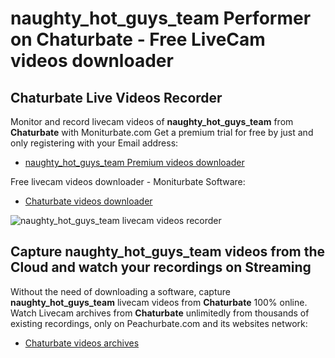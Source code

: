 # naughty_hot_guys_team Performer on Chaturbate - Free LiveCam videos downloader

## Chaturbate Live Videos Recorder

Monitor and record livecam videos of **naughty_hot_guys_team** from **Chaturbate** with Moniturbate.com
Get a premium trial for free by just and only registering with your Email address:
* [naughty_hot_guys_team Premium videos downloader](https://moniturbate.com/request-demo-licence-key.html)

Free livecam videos downloader - Moniturbate Software:
* [Chaturbate videos downloader](https://moniturbate.com/moniturbate-download-software.html)

![naughty_hot_guys_team livecam videos recorder](https://peachurnet.com/templates/moniturbate-software.png)


## Capture naughty_hot_guys_team videos from the Cloud and watch your recordings on Streaming

Without the need of downloading a software, capture **naughty_hot_guys_team** livecam videos from **Chaturbate** 100% online.
Watch Livecam archives from **Chaturbate** unlimitedly from thousands of existing recordings, only on Peachurbate.com and its websites network:
* [Chaturbate videos archives](https://peachurnet.com/)